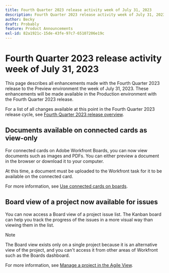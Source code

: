 ```yaml
---
title: Fourth Quarter 2023 release activity week of July 31, 2023
description: Fourth Quarter 2023 release activity week of July 31, 2023
author: Becky
draft: Probably
feature: Product Announcements
exl-id: 82a1921c-15de-43fe-97c7-65107206e19c
---
```

# Fourth Quarter 2023 release activity week of July 31, 2023

This page describes all enhancements made with the Fourth Quarter 2023 release to the Preview environment the week of July 31, 2023. These enhancements will be made available in the Production environment with the Fourth Quarter 2023 release. 

For a list of all changes available at this point in the Fourth Quarter 2023 release cycle, see [Fourth Quarter 2023 release overview](/help/quicksilver/product-announcements/product-releases/23-q4-release-activity/23-q4-release-overview.md).

## Documents available on connected cards as view-only

For connected cards on Adobe Workfront Boards, you can now view documents such as images and PDFs. You can either preview a document in the browser or download it to your computer.

At this time, a document must be uploaded to the Workfront task for it to be available on the connected card.

For more information, see [Use connected cards on boards](/help/quicksilver/agile/get-started-with-boards/connected-cards.md).

## Board view of a project now available for issues

You can now access a Board view of a project issue list. The Kanban board can help you track the progress of the issues in a more visual way than viewing them in the list.

>[!NOTE]
>
>The Board view exists only on a single project because it is an alternative view of the project, and you can't access it from other areas of Workfront such as the Boards dashboard.

For more information, see [Manage a project in the Agile View](/help/quicksilver/manage-work/projects/manage-projects/manage-projects-in-agile-view.md).
